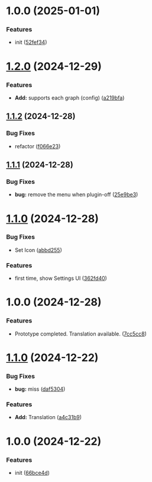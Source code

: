 # 1.0.0 (2025-01-01)


### Features

* init ([52fef34](https://github.com/YU000jp/logseq-plugin-logging-search/commit/52fef344e09470f7ed0dba6067bd4deb6df8aa57))

# [1.2.0](https://github.com/YU000jp/logseq-plugin-draft-notes/compare/v1.1.2...v1.2.0) (2024-12-29)


### Features

* **Add:** supports each graph (config) ([a219bfa](https://github.com/YU000jp/logseq-plugin-draft-notes/commit/a219bfa4c6ef8eac68068174063fa536c7e19101))

## [1.1.2](https://github.com/YU000jp/logseq-plugin-draft-notes/compare/v1.1.1...v1.1.2) (2024-12-28)


### Bug Fixes

* refactor ([f066e23](https://github.com/YU000jp/logseq-plugin-draft-notes/commit/f066e23344c03e24429f39b89e288269e316a826))

## [1.1.1](https://github.com/YU000jp/logseq-plugin-draft-notes/compare/v1.1.0...v1.1.1) (2024-12-28)


### Bug Fixes

* **bug:** remove the menu when plugin-off ([25e9be3](https://github.com/YU000jp/logseq-plugin-draft-notes/commit/25e9be3cf579e6dc45159e1cc36e2052114dd8fe))

# [1.1.0](https://github.com/YU000jp/logseq-plugin-draft-notes/compare/v1.0.0...v1.1.0) (2024-12-28)


### Bug Fixes

* Set Icon ([abbd255](https://github.com/YU000jp/logseq-plugin-draft-notes/commit/abbd255d865ec28a12d5ed6dfab09b36683e0e28))


### Features

* first time, show Settings UI ([362fd40](https://github.com/YU000jp/logseq-plugin-draft-notes/commit/362fd40fab9061b44483c74ec31e42873907906e))

# 1.0.0 (2024-12-28)


### Features

* Prototype completed. Translation available. ([7cc5cc8](https://github.com/YU000jp/logseq-plugin-draft-notes/commit/7cc5cc8ca62e1a66ffa979558288f43508488acc))

# [1.1.0](https://github.com/YU000jp/logseq-plugin-multi-random-note/compare/v1.0.0...v1.1.0) (2024-12-22)


### Bug Fixes

* **bug:** miss ([daf5304](https://github.com/YU000jp/logseq-plugin-multi-random-note/commit/daf53045701a69464239bdf817c456b53866dd45))


### Features

* **Add:** Translation ([a4c31b9](https://github.com/YU000jp/logseq-plugin-multi-random-note/commit/a4c31b95c75174fef749157a27f0bc2923a84017))

# 1.0.0 (2024-12-22)


### Features

* init ([66bce4d](https://github.com/YU000jp/logseq-plugin-multi-random-note/commit/66bce4daed848f341e9a39c6bbe3b977e2f11572))

